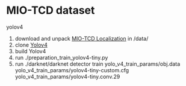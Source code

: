 # MIO-TCD dataset
yolov4

1. download and unpack [MIO-TCD Localization](http://podoce.dinf.usherbrooke.ca/static/dataset/MIO-TCD-Localization.tar) in /data/
2. clone [Yolov4](https://github.com/AlexeyAB/darknet)
3. build Yolov4
4. run ./preparation_train_yolov4-tiny.py
5. run ./darknet/darknet detector train yolo_v4_train_params/obj.data yolo_v4_train_params/yolov4-tiny-custom.cfg yolo_v4_train_params/yolov4-tiny.conv.29 

 